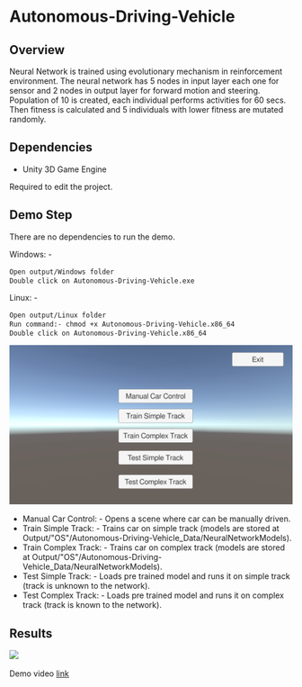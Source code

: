 # Autonomous-Driving-Vehicle

## Overview

Neural Network is trained using evolutionary mechanism in reinforcement environment. The neural network has 5 nodes 
in input layer each one for sensor and 2 nodes in output layer for forward motion and steering. Population of 10 is created, 
each individual performs activities for 60 secs. Then fitness is calculated and 5 individuals with lower fitness are mutated randomly.  

## Dependencies

- Unity 3D Game Engine

Required to edit the project.

## Demo Step

There are no dependencies to run the demo.

Windows: -
```
Open output/Windows folder
Double click on Autonomous-Driving-Vehicle.exe
```

Linux: -
```
Open output/Linux folder
Run command:- chmod +x Autonomous-Driving-Vehicle.x86_64
Double click on Autonomous-Driving-Vehicle.x86_64
```

![](menu.png)

- Manual Car Control: - Opens a scene where car can be manually driven.
- Train Simple Track: - Trains car on simple track (models are stored at Output/"OS"/Autonomous-Driving-Vehicle_Data/NeuralNetworkModels).
- Train Complex Track: - Trains car on complex track (models are stored at Output/"OS"/Autonomous-Driving-Vehicle_Data/NeuralNetworkModels).
- Test Simple Track: - Loads pre trained model and runs it on simple track (track is unknown to the network).
- Test Complex Track: - Loads pre trained model and runs it on complex track (track is known to the network).

## Results

![](output.gif)

Demo video [link](https://youtu.be/dWk-vWELtQw)
